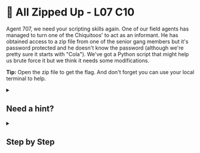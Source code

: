 # 🥤 All Zipped Up - L07 C10

Agent 707, we need your scripting skills again. One of our field agents has managed to turn one of the Chiquitoos' to act as an informant. He has obtained access to a zip file from one of the senior gang members but it's password protected and he doesn't know the password (although we're pretty sure it starts with "Cola"). We've got a Python script that might help us brute force it but we think it needs some modifications.

**Tip:** Open the zip file to get the flag. And don't forget you can use your local terminal to help.

<details><summary>

## Need a hint?</summary>

```txt
💡 Hint: We believe the password starts with "Cola" and ends in numbers and upper or lower case characters.
```

</details>

<details><summary>

## Step by Step</summary>

- Download the zip file and python script
- Edit the script to run like the one below, changing the zipfile name to fit your zip name

```python
import zipfile
import itertools
import time

# Function for extracting zip files to test if the password works!
def extractFile(zip_file, password):
    try:
        zip_file.extractall(pwd=password.encode())
        return True
    except KeyboardInterrupt:
        exit(0)
    except Exception as e:
        pass

# Main code starts here...
# The file name of the zip file.
zipfilename = 'l07c10.zip'
# The first part of the password.
first_half_password = 'Cola'
# We don't know what characters they add afterwards...
# This is case sensitive!
alphabet = 'abcdefghijklmnopqrstuvwxyzABCDEFGHIJKLMNOPQRSTUVWXYZ1234567890'
zip_file = zipfile.ZipFile(zipfilename)

# We know they always have 3 characters after the first half of the password
# For every possible combination of 3 letters from alphabet...
for c in itertools.product(alphabet, repeat=3):
    # Add the three letters to the first half of the password.
    password = first_half_password+''.join(c)
    # Try to extract the file.
    print("Trying: %s" % password)
    # If the file was extracted, you found the right password.
    if extractFile(zip_file, password):
        print('*' * 20)
        print('Password found: %s' % password)
        print('Files extracted...')
        exit(0)

# If no password was found by the end, let us know!
print('Password not found.')
```

- Run the program int the terminal, in the same directory as the zip file
![running the python code](/assets/allzippedup1.png)
- The flag is in the newly extracted file

</details>
